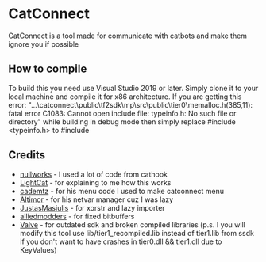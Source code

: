 # CatConnect

CatConnect is a tool made for communicate with catbots and make them ignore you if possible

## How to compile

To build this you need use Visual Studio 2019 or later. Simply clone it to your local machine and compile it for x86 architecture. If you are getting this error: "...\catconnect\public\tf2sdk\mp\src\public\tier0\memalloc.h(385,11): fatal error C1083: Cannot open include file: typeinfo.h: No such file or directory" while building in debug mode then simply replace #include <typeinfo.h> to #include <typeinfo>

## Credits

* [nullworks](https://github.com/nullworks) - I used a lot of code from cathook
* [LightCat](https://github.com/BenCat07) - for explaining to me how this works
* [cademtz](https://github.com/cademtz) - for his menu code I used to make catconnect menu
* [Altimor](https://gist.github.com/AltimorTASDK) - for his netvar manager cuz I was lazy
* [JustasMasiulis](https://github.com/JustasMasiulis) - for xorstr and lazy importer
* [alliedmodders](https://alliedmods.net) - for fixed bitbuffers
* [Valve](https://www.valvesoftware.com) - for outdated sdk and broken compiled libraries (p.s. I you will modify this tool use lib/tier1_recompiled.lib instead of tier1.lib from ssdk if you don't want to have crashes in tier0.dll && tier1.dll due to KeyValues)